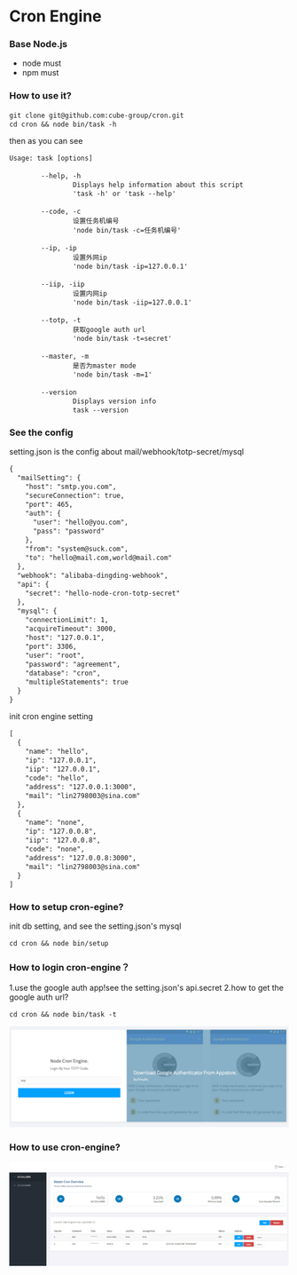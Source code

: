 # Cron Engine
### Base Node.js
* node must
* npm must
### How to use it?
```
git clone git@github.com:cube-group/cron.git
cd cron && node bin/task -h
```
then as you can see
```
Usage: task [options]

        --help, -h
                Displays help information about this script
                'task -h' or 'task --help'

        --code, -c
                设置任务机编号
                'node bin/task -c=任务机编号'

        --ip, -ip
                设置外网ip
                'node bin/task -ip=127.0.0.1'

        --iip, -iip
                设置内网ip
                'node bin/task -iip=127.0.0.1'

        --totp, -t
                获取google auth url
                'node bin/task -t=secret'

        --master, -m
                是否为master mode
                'node bin/task -m=1'

        --version
                Displays version info
                task --version

```
### See the config
setting.json is the config about mail/webhook/totp-secret/mysql
```
{
  "mailSetting": {
    "host": "smtp.you.com",
    "secureConnection": true,
    "port": 465,
    "auth": {
      "user": "hello@you.com",
      "pass": "password"
    },
    "from": "system@suck.com",
    "to": "hello@mail.com,world@mail.com"
  },
  "webhook": "alibaba-dingding-webhook",
  "api": {
    "secret": "hello-node-cron-totp-secret"
  },
  "mysql": {
    "connectionLimit": 1,
    "acquireTimeout": 3000,
    "host": "127.0.0.1",
    "port": 3306,
    "user": "root",
    "password": "agreement",
    "database": "cron",
    "multipleStatements": true
  }
}
```
init cron engine setting
```
[
  {
    "name": "hello",
    "ip": "127.0.0.1",
    "iip": "127.0.0.1",
    "code": "hello",
    "address": "127.0.0.1:3000",
    "mail": "lin2798003@sina.com"
  },
  {
    "name": "none",
    "ip": "127.0.0.8",
    "iip": "127.0.0.8",
    "code": "none",
    "address": "127.0.0.8:3000",
    "mail": "lin2798003@sina.com"
  }
]
```
### How to setup cron-egine?
init db setting, and see the setting.json's mysql
```
cd cron && node bin/setup
```
### How to login cron-engine？
1.use the google auth app!see the setting.json's api.secret
2.how to get the google auth url?
```
cd cron && node bin/task -t
```
![](https://github.com/cube-group/cron/blob/master/public/images/login.png)
### How to use cron-engine?
![](https://github.com/cube-group/cron/blob/master/public/images/dashboard.png)